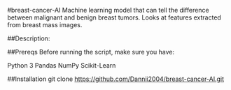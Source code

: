 #breast-cancer-AI
Machine learning model that can tell the difference between malignant and benign breast tumors. Looks at features extracted from breast mass images.

##Description:


##Prereqs
Before running the script, make sure you have:

Python 3
Pandas
NumPy
Scikit-Learn

##Installation
git clone https://github.com/Dannii2004/breast-cancer-AI.git

